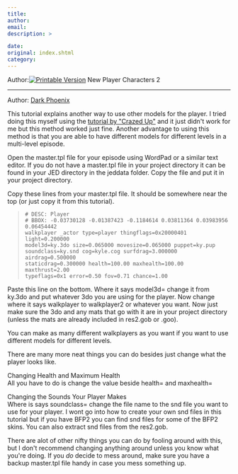 ```yaml
---
title: 
author: 
email: 
description: >

date: 
original: index.shtml
category: 
---
```


Author:[![Printable Version](/images/printable.gif)](tutorial_print.shtml) New
Player Characters 2  

-----

Author: [Dark Phoenix](mailto:ZarbonDBZ83@aol.com)  
  

This tutorial explains another way to use other models for the player. I
tried doing this myself using the [tutorial by "Crazed
Up"](/tutorials/player_characters/) and it just didn't work for me but
this method worked just fine. Another advantage to using this method is
that you are able to have different models for different levels in a
multi-level episode.

Open the master.tpl file for your episode using WordPad or a similar
text editor. If you do not have a master.tpl file in your project
directory it can be found in your JED directory in the jeddata folder.
Copy the file and put it in your project directory.

Copy these lines from your master.tpl file. It should be somewhere near
the top (or just copy it from this tutorial).

> 
> 
>     # DESC: Player
>     # BBOX: -0.03730128 -0.01387423 -0.1184614 0.03811364 0.03983956 0.06454442
>     walkplayer _actor type=player thingflags=0x20000401 light=0.200000 
>     model3d=ky.3do size=0.065000 movesize=0.065000 puppet=ky.pup 
>     soundclass=ky.snd cog=kyle.cog surfdrag=3.000000 airdrag=0.500000
>     staticdrag=0.300000 health=100.00 maxhealth=100.00 maxthrust=2.00 
>     typeflags=0x1 error=0.50 fov=0.71 chance=1.00

Paste this line on the bottom. Where it says model3d= change it from
ky.3do and put whatever 3do you are using for the player. Now change
where it says walkplayer to walkplayer2 or whatever you want. Now just
make sure the 3do and any mats that go with it are in your project
directory (unless the mats are already included in res2.gob or .goo).

You can make as many different walkplayers as you want if you want to
use different models for different levels.

There are many more neat things you can do besides just change what the
player looks like.

Changing Health and Maximum Health  
All you have to do is change the value beside health= and maxhealth=

Changing the Sounds Your Player Makes  
Where is says soundclass= change the file name to the snd file you want
to use for your player. I wont go into how to create your own snd files
in this tutorial but if you have BFP2 you can find snd files for some of
the BFP2 skins. You can also extract snd files from the res2.gob.

There are alot of other nifty things you can do by fooling around with
this, but I don't recommend changing anything around unless you know
what you're doing. If you *do* decide to mess around, make sure you have
a backup master.tpl file handy in case you mess something up.
